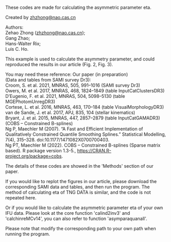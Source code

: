 These codes are made for calculating the asymmetric parameter eta.

Created by zhzhong@nao.cas.cn

Authors:    
Zehao Zhong (zhzhong@nao.cas.cn);    
Gang Zhao;    
Hans-Walter Rix;    
Luis C. Ho.

This example is used to calculate the asymmetry parameter, and could reproduced the results in our article (Fig. 2, Fig. 3).


You may need these reference:
Our paper (in preparation)    
(Data and tables from SAMI survey Dr3):   
Croom, S. et al. 2021, MNRAS, 505, 991–1016 (SAMI survey Dr3)   
Owers, M. et al. 2017, MNRAS, 468, 1824–1849 (table InputCatClustersDR3)    
D’Eugenio, F. et al. 2021, MNRAS, 504, 5098–5130 (table MGEPhotomUnregDR3)    
Cortese, L. et al. 2016, MNRAS, 463, 170–184 (table VisualMorphologyDR3)    
van de Sande, J. et al. 2017, APJ, 835, 104 (stellar kinematics)    
Bryant, J. et al. 2015, MNRAS, 447, 2857–2879 (table InputCatGAMADR3)    
(COBS – Constrained B-splines)    
Ng P, Maechler M (2007). “A Fast and Efficient Implementation of Qualitatively Constrained Quantile Smoothing Splines.” Statistical Modelling, 7(4), 315–328. doi:10.1177/1471082X0700700403.    
Ng PT, Maechler M (2022). COBS – Constrained B-splines (Sparse matrix based). R package version 1.3-5., https://CRAN.R-project.org/package=cobs.

The details of these codes are showed in the 'Methods' section of our paper.

If you would like to replot the figures in our article, please download the 
corresponding SAMI data and tables, and then run the program. The method 
of calculating eta of TNG DATA is similar, and the code is not repeated here.

Or if you would like to calculate the asymmetric parameter eta of your 
own IFU data. Please look at the core function 'calind2inv3' and 'calchinreMCv14',
you can also refer to function 'asymparaquanall'.

Please note that modify the corresponding path to your own path when running the program.
